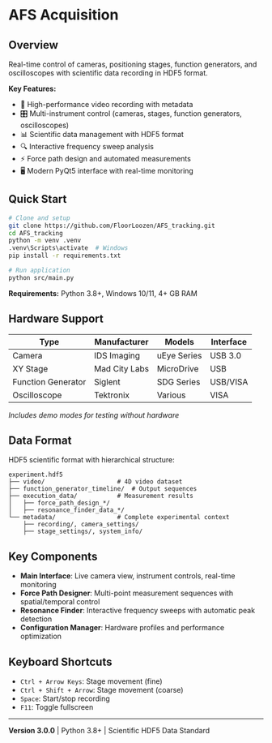 # AFS Acquisition

## Overview

Real-time control of cameras, positioning stages, function generators, and oscilloscopes with scientific data recording in HDF5 format.

**Key Features:**
- 🎥 High-performance video recording with metadata
- 🎛️ Multi-instrument control (cameras, stages, function generators, oscilloscopes)  
- 📊 Scientific data management with HDF5 format
- 🔍 Interactive frequency sweep analysis
- ⚡ Force path design and automated measurements
- 🖥️ Modern PyQt5 interface with real-time monitoring

## Quick Start

```bash
# Clone and setup
git clone https://github.com/FloorLoozen/AFS_tracking.git
cd AFS_tracking
python -m venv .venv
.venv\Scripts\activate  # Windows
pip install -r requirements.txt

# Run application
python src/main.py
```

**Requirements:** Python 3.8+, Windows 10/11, 4+ GB RAM

## Hardware Support

| Type | Manufacturer | Models | Interface |
|------|--------------|--------|-----------|
| Camera | IDS Imaging | uEye Series | USB 3.0 |
| XY Stage | Mad City Labs | MicroDrive | USB |
| Function Generator | Siglent | SDG Series | USB/VISA |
| Oscilloscope | Tektronix | Various | VISA |

*Includes demo modes for testing without hardware*

## Data Format

HDF5 scientific format with hierarchical structure:
```
experiment.hdf5
├── video/                    # 4D video dataset
├── function_generator_timeline/  # Output sequences  
├── execution_data/           # Measurement results
│   ├── force_path_design_*/
│   ├── resonance_finder_data_*/
└── metadata/                 # Complete experimental context
    ├── recording/, camera_settings/
    ├── stage_settings/, system_info/
```

## Key Components

- **Main Interface**: Live camera view, instrument controls, real-time monitoring
- **Force Path Designer**: Multi-point measurement sequences with spatial/temporal control
- **Resonance Finder**: Interactive frequency sweeps with automatic peak detection
- **Configuration Manager**: Hardware profiles and performance optimization

## Keyboard Shortcuts

- `Ctrl + Arrow Keys`: Stage movement (fine)
- `Ctrl + Shift + Arrow`: Stage movement (coarse)  
- `Space`: Start/stop recording
- `F11`: Toggle fullscreen

---

**Version 3.0.0** | Python 3.8+ | Scientific HDF5 Data Standard


